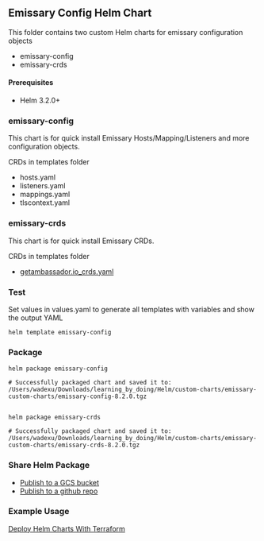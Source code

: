 ## Emissary Config Helm Chart

This folder contains two custom Helm charts for emissary configuration objects
* emissary-config
* emissary-crds

#### Prerequisites
* Helm 3.2.0+

### emissary-config
This chart is for quick install Emissary Hosts/Mapping/Listeners and more configuration objects.

CRDs in templates folder
* hosts.yaml
* listeners.yaml
* mappings.yaml
* tlscontext.yaml

### emissary-crds
This chart is for quick install Emissary CRDs.

CRDs in templates folder
* [getambassador.io_crds.yaml](https://app.getambassador.io/yaml/emissary/3.2.0/emissary-crds.yaml)

### Test
Set values in values.yaml to generate all templates with variables and show the output YAML
```
helm template emissary-config
```

### Package
```
helm package emissary-config

# Successfully packaged chart and saved it to: /Users/wadexu/Downloads/learning_by_doing/Helm/custom-charts/emissary-custom-charts/emissary-config-8.2.0.tgz


helm package emissary-crds

# Successfully packaged chart and saved it to: /Users/wadexu/Downloads/learning_by_doing/Helm/custom-charts/emissary-custom-charts/emissary-crds-8.2.0.tgz
```

### Share Helm Package
* [Publish to a GCS bucket](https://github.com/hayorov/helm-gcs)
* [Publish to a github repo](https://medium.com/containerum/how-to-make-and-share-your-own-helm-package-50ae40f6c221)

### Example Usage
[Deploy Helm Charts With Terraform](../../../Emissary/terraform_helm_install/dev/emissary.tf)
